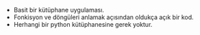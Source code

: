 - Basit bir kütüphane uygulaması.
- Fonkisyon ve döngüleri anlamak açısından oldukça açık bir kod.
- Herhangi bir python kütüphanesine gerek yoktur.
